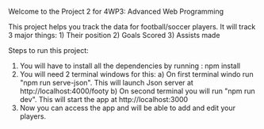 Welcome to the Project 2 for 4WP3: Advanced Web Programming

This project helps you track the data for football/soccer players.
It will track 3 major things:
    1) Their position
    2) Goals Scored
    3) Assists made

Steps to run this project:
1) You will have to install all the dependencies by running : npm install
2) You will need 2 terminal windows for this:
    a) On first terminal windo run "npm run serve-json". This will launch Json server at http://localhost:4000/footy
    b) On second terminal you will run "npm run dev". This will start the app at http://localhost:3000
3) Now you can access the app and will be able to add and edit your players. 
